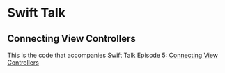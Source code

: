 # Swift Talk
## Connecting View Controllers

This is the code that accompanies Swift Talk Episode 5: [Connecting View Controllers](https://talk.objc.io/episodes/S01E05-connecting-view-controllers)
